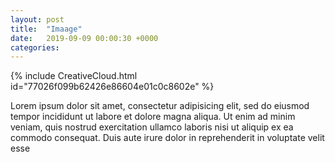 ```yaml
---
layout: post
title:  "Imaage"
date:   2019-09-09 00:00:30 +0000
categories:  
---
```


{% include CreativeCloud.html id="77026f099b62426e86604e01c0c8602e" %}

Lorem ipsum dolor sit amet, consectetur adipisicing elit, sed do eiusmod tempor incididunt ut labore et dolore magna aliqua. Ut enim ad minim veniam, quis nostrud exercitation ullamco laboris nisi ut aliquip ex ea commodo consequat. Duis aute irure dolor in reprehenderit in voluptate velit esse
